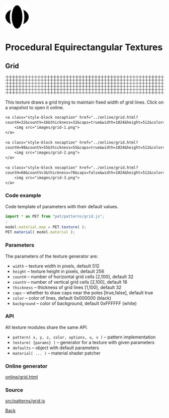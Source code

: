 <img class="logo" src="../assets/logo/logo.png">


# Procedural Equirectangular Textures


## Grid
<img src="images/grid.jpg">

This texture draws a grid trying to maintain fixed width of
grid lines. Click on a snapshot to open it online.

<p class="gallery">

	<a class="style-block nocaption" href="../online/grid.html?countH=32&countV=16&thickness=32&caps=true&width=1024&height=512&color=0&background=16777215">
		<img src="images/grid-1.png">
	</a>

	<a class="style-block nocaption" href="../online/grid.html?countH=98&countV=55&thickness=55&caps=true&width=1024&height=512&color=8716288&background=16773565">
		<img src="images/grid-2.png">
	</a>

	<a class="style-block nocaption" href="../online/grid.html?countH=60&countV=3&thickness=70&caps=false&width=1024&height=512&color=15790320&background=6073865">
		<img src="images/grid-3.png">
	</a>

</p>


### Code example

Code template of parameters with their default values.

```js
import * as PET from "pet/patterns/grid.js";
:
model.material.map = PET.texture( );
PET.material( model.material );
```


### Parameters

The parameters of the texture generator are:

* `width` &ndash; texture width in pixels, default 512
* `height` &ndash; texture height in pixels, default 256
* `countH` &ndash; number of horizontal grid cells [2,100], default 32
* `countV` &ndash; number of vertical grid cells [2,100], default 16
* `thickness` &ndash; thickness of grid lines [1,100], default 32
* `caps` &ndash; whether to draw caps near the poles [true,false], default true
* `color` &ndash; color of lines, default 0x000000 (black)
* `background` &ndash; color of background, default 0xFFFFFF (white)


### API

All texture modules share the same API.

* `pattern( x, y, z, color, options, u, v )` &ndash; pattern implementation
* `texture( {params} )` &ndash; generator for a texture with given parameters
* `defaults` &ndash; object with default parameters
* `material( ... )` &ndash; material shader patcher


### Online generator

[online/grid.html](../online/grid.html)


### Source

[src/patterns/grid.js](https://github.com/boytchev/texture-generator/blob/main/src/patterns/grid.js)


		
<div class="footnote">
	<a href="#" onclick="window.history.back(); return false;">Back</a>
</div>
